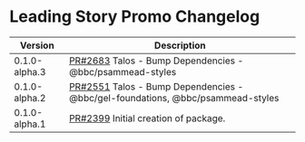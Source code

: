 # Leading Story Promo Changelog

| Version | Description |
|---------|-------------|
| 0.1.0-alpha.3 | [PR#2683](https://github.com/bbc/psammead/pull/2683) Talos - Bump Dependencies - @bbc/psammead-styles |
| 0.1.0-alpha.2 | [PR#2551](https://github.com/bbc/psammead/pull/2551) Talos - Bump Dependencies - @bbc/gel-foundations, @bbc/psammead-styles |
| 0.1.0-alpha.1 | [PR#2399](https://github.com/bbc/psammead/pull/2399) Initial creation of package. |
